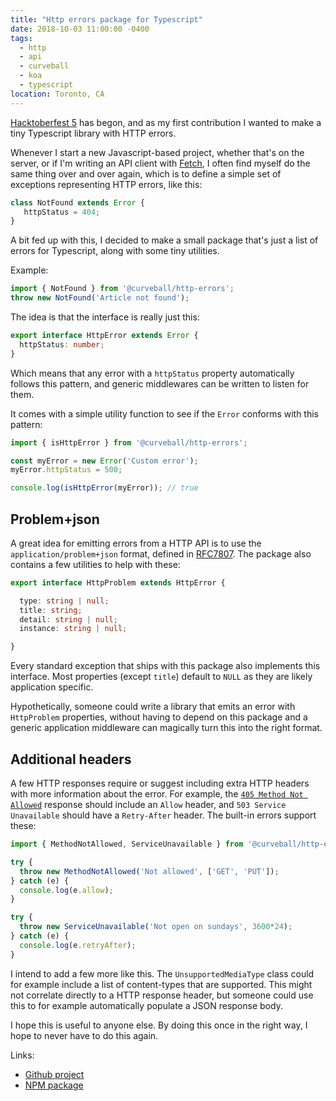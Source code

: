 ```yaml
---
title: "Http errors package for Typescript"
date: 2018-10-03 11:00:00 -0400
tags:
  - http
  - api
  - curveball
  - koa
  - typescript
location: Toronto, CA 
---
```


[Hacktoberfest 5][1] has begon, and as my first contribution I wanted to make
a tiny Typescript library with HTTP errors.

Whenever I start a new Javascript-based project, whether that's on the server,
or if I'm writing an API client with [Fetch][2], I often find myself do the
same thing over and over again, which is to define a simple set of exceptions
representing HTTP errors, like this:

```typescript
class NotFound extends Error {
   httpStatus = 404;
}
```

A bit fed up with this, I decided to make a small package that's just a list
of errors for Typescript, along with some tiny utilities.

Example:

```typescript
import { NotFound } from '@curveball/http-errors';
throw new NotFound('Article not found');
```

The idea is that the interface is really just this:

```typescript
export interface HttpError extends Error {
  httpStatus: number;
}
```

Which means that any error with a `httpStatus` property automatically follows
this pattern, and generic middlewares can be written to listen for them.

It comes with a simple utility function to see if the `Error` conforms with
this pattern:

```typescript
import { isHttpError } from '@curveball/http-errors';

const myError = new Error('Custom error');
myError.httpStatus = 500;

console.log(isHttpError(myError)); // true
```

Problem+json
------------

A great idea for emitting errors from a HTTP API is to use the
`application/problem+json` format, defined in [RFC7807][3]. The package also
contains a few utilities to help with these:

```typescript
export interface HttpProblem extends HttpError {

  type: string | null;
  title: string;
  detail: string | null;
  instance: string | null;

}
```

Every standard exception that ships with this package also implements this
interface. Most properties (except `title`) default to `NULL` as they are likely
application specific.

Hypothetically, someone could write a library that emits an error with
`HttpProblem` properties, without having to depend on this package and a generic
application middleware can magically turn this into the right format.


Additional headers
------------------

A few HTTP responses require or suggest including extra HTTP headers with more
information about the error. For example, the [`405 Method Not Allowed`][6] response
should include an `Allow` header, and `503 Service Unavailable` should have a
`Retry-After` header. The built-in errors support these:

```typescript
import { MethodNotAllowed, ServiceUnavailable } from '@curveball/http-errors';

try {
  throw new MethodNotAllowed('Not allowed', ['GET', 'PUT']);
} catch (e) {
  console.log(e.allow);
}

try {
  throw new ServiceUnavailable('Not open on sundays', 3600*24);
} catch (e) {
  console.log(e.retryAfter);
}
```

I intend to add a few more like this. The `UnsupportedMediaType` class could for
example include a list of content-types that are supported. This might not
correlate directly to a HTTP response header, but someone could use this to
for example automatically populate a JSON response body.

I hope this is useful to anyone else. By doing this once in the right way, I
hope to never have to do this again.

Links:

* [Github project][4]
* [NPM package][5]

[1]: https://hacktoberfest.digitalocean.com/
[2]: https://developer.mozilla.org/en-US/docs/Web/API/Fetch_API
[3]: https://tools.ietf.org/html/rfc7807
[4]: https://github.com/curveballjs/http-errors
[5]: https://www.npmjs.com/package/@curveball/http-errors
[6]: /http/method-not-allowed
